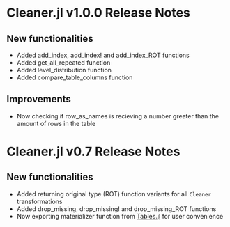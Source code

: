 # Cleaner.jl v1.0.0 Release Notes

## New functionalities

- Added add_index, add_index! and add_index_ROT functions
- Added get_all_repeated function
- Added level_distribution function
- Added compare_table_columns function

## Improvements

- Now checking if row_as_names is recieving a number greater than the amount of rows in the table

# Cleaner.jl v0.7 Release Notes

## New functionalities

- Added returning original type (ROT) function variants for all `Cleaner` transformations
- Added drop_missing, drop_missing! and drop_missing_ROT functions
- Now exporting materializer function from [Tables.jl](https://github.com/JuliaData/Tables.jl) for user convenience
